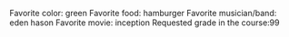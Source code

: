 Favorite color: green 
Favorite food: hamburger
Favorite musician/band: eden hason
Favorite movie: inception
Requested grade in the course:99 
